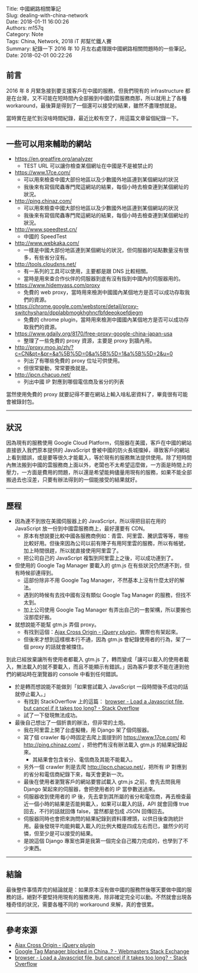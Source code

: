 Title: 中國網路相關筆記  
Slug: dealing-with-china-network  
Date: 2018-01-11 16:00:26  
Authors: m157q  
Category: Note  
Tags: China, Network, 2018 iT 邦幫忙鐵人賽  
Summary: 紀錄一下 2016 年 10 月左右處理跟中國網路相關問題時的一些筆記。  
Date: 2018-02-01 00:22:26  
  
  
## 前言  
  
2016 年 8 月緊急接到要支援客戶在中國的服務，但我們現有的 infrastructure 都是在台灣，又不可能在短時間內全部搬到中國的雲服務商那，所以就用上了各種 workaround，最後算是得到了一個還可以接受的結果，雖然不盡理想就是。  
  
當時實在是忙到沒啥時間紀錄，最近比較有空了，用這篇文章留個紀錄一下。  
  
---  
  
## 一些可以用來輔助的網站  
  
+ <https://en.greatfire.org/analyzer>  
    + TEST URL 可以讓你檢查某個網址在中國是不是被禁止的  
+ <https://www.17ce.com/>  
    + 可以用來檢查中國大部份地區以及少數國外地區連到某個網站的狀況  
    + 我後來有寫個爬蟲專門爬這網站的結果，每個小時去檢查連到某個網址的狀況。  
+ <http://ping.chinaz.com/>  
    + 可以用來檢查中國大部份地區以及少數國外地區連到某個網站的狀況  
    + 我後來有寫個爬蟲專門爬這網站的結果，每個小時去檢查連到某個網址的狀況。  
+ <http://www.speedtest.cn/>  
    + 中國的 SpeedTest  
+ <http://www.webkaka.com/>  
    + 一樣是中國大部份地區連到某個網址的狀況，但伺服器的站點數量沒有很多，有些省分沒有。  
+ <http://tools.cloudxns.net/>  
    + 有一系列的工具可以使用，主要都是跟 DNS 比較相關。  
    + 當時是用來查合作伙伴的伺服器到底有沒有指到中國內的伺服器用的。  
+ <https://www.hidemyass.com/proxy>  
    + 免費的 web proxy，當時用來檢測中國國內某個地方是否可以成功存取我們的資源。  
+ <https://chrome.google.com/webstore/detail/proxy-switchysharp/dpplabbmogkhghncfbfdeeokoefdjegm>  
    + 免費的 chrome plugin，當時用來檢測中國國內某個地方是否可以成功存取我們的資源。  
+ <https://www.gdaily.org/8170/free-proxy-google-china-japan-usa>  
    + 整理了一些免費的 proxy 資源，主要是 proxy 到牆內用。  
+ <http://proxy.moo.jp/zh/?c=CN&pt=&pr=&a%5B%5D=0&a%5B%5D=1&a%5B%5D=2&u=0>  
    + 列出了有哪些免費的 proxy 位址可供使用。  
    + 但很常變動，常常要換就是。  
+ <http://ipcn.chacuo.net/>  
    + 列出中國 IP 對應到哪個電信商及省分的列表  
  
當然使用免費的 proxy 就要記得不要在網站上輸入啥私密資料了，畢竟很有可能會被錄封包。  
  
---  
  
## 狀況  
  
因為現有的服務使用 Google Cloud Platform，伺服器在美國，客戶在中國的網站直接嵌入我們原本提供的 JavaScript 會被中國的防火長城擋掉，導致客戶的網站上看到錯誤，或是要等很久才能載入，等於現有的服務無法提供使用。除了短時間內無法搬到中國的雲服務商上面以外，老闆也不太希望這麼做，一方面是時間上的壓力，一方面是費用的問題，所以還是希望能夠儘量用現有的服務，如果不能全部搬過去也沒差，只要有辦法得到的一個能接受的結果就好。  
  
---  
  
## 歷程  
  
+ 因為連不到放在美國伺服器上的 JavaScript，所以得把目前在用的 JavaScript 放一份到中國雲服務商上，最好還要有 CDN。  
    + 原本有想說要比較中國各服務商例如：青雲、阿里雲、騰訊雲等等，哪些比較好用。但後來因為公司以前有陣子有用阿里雲的服務，所以有帳號，加上時間很趕，所以就直接使用阿里雲了。  
    + 把公司自己的 JavaScript 複製到阿里雲上之後，可以成功連到了。  
+ 但使用的 Google Tag Manager 要載入的 gtm.js 在有些狀況仍然連不到，但有時候卻連得到。  
    + 這部份除非不用 Google Tag Manager，不然基本上沒有什麼太好的解法。  
    + 遇到的時候有去找中國有沒有類似 Google Tag Manager 的服務，但找不太到。  
    + 加上公司使用 Google Tag Manager 有弄出自己的一套架構，所以要搬也沒那麼好搬。  
+ 就想說能不能幫 gtm.js 弄個 proxy。  
    + 有找到這個：[Ajax Cross Origin - jQuery plugin](http://www.ajax-cross-origin.com/)，實際也有架起來。  
    + 但後來才想到這樣根本行不通，因為 gtm.js 會紀錄使用者的行為，架了一個 proxy 的話就會被擋住。  
  
到此已經放棄讓所有使用者都載入 gtm.js 了，轉而變成「讓可以載入的使用者載入，無法載入的就不要載入，而且不能顯示有錯誤。」因為客戶要求不能在連到他們的網站時在瀏覽器的 console 中看到任何錯誤。  
  
+ 於是轉而想說能不能做到「如果嘗試載入 JavaScript 一段時間後不成功的話就停止載入。」  
    + 有找到 StackOverflow 上的這篇： [browser - Load a Javascript file, but cancel if it takes too long? - Stack Overflow](https://stackoverflow.com/questions/5642270/load-a-javascript-file-but-cancel-if-it-takes-too-long)  
    + 試了一下發現無法成功。  
+ 最後自己想出了一個折衷的辦法，但非常的土炮。  
    + 我在阿里雲上開了台虛擬機，用 Django 架了個伺服器。  
    + 寫了個 crawler 每小時固定去爬上面提到的 <https://www.17ce.com/> 和 <http://ping.chinaz.com/> ，把他們有沒有辦法載入 gtm.js 的結果紀錄起來。  
        +  其結果會包含省分、電信商及其能不能載入。  
    + 另外一個 crawler 則是去爬 <http://ipcn.chacuo.net/>，把所有 IP 對應到的省分和電信商紀錄下來，每天會更新一次。  
    + 最後在使用者瀏覽客戶的網站要嘗試載入 gtm.js 之前，會先去問我用 Django 架起來的伺服器，會把使用者的 IP 當參數送過來。  
    + 伺服器收到使用者的 IP 後，先去拿到其所屬的省分和電信商，再去檢查最近一個小時的結果是否能夠載入，如果可以載入的話，API 就會回傳 true 回去，不行的話就回傳 false，當然都是包成 JSON 回傳回去。  
    + 伺服器同時也會把來詢問的結果紀錄到資料庫裡頭，以供日後查詢統計用。最後發現平均能夠載入載入的比例大概是四成左右而已，雖然少的可憐，但至少是可以接受的結果。  
    + 是說這個 Django 專案也算是我第一個完全自己獨力完成的，也學到了不少東西。  
  
---  
  
## 結論  
  
最後整件事情弄完的結論就是：如果原本沒有做中國的服務然後哪天要做中國的服務的話，絕對不要堅持用現有的服務來用，除非確定完全可以動。不然就會出現各種奇怪的狀況，需要各種不同的 workaround 來解，真的會很累。  
  
---  
  
## 參考來源  
  
+ [Ajax Cross Origin - jQuery plugin](http://www.ajax-cross-origin.com/install.html)  
+ [Google Tag Manager blocked in China..? - Webmasters Stack Exchange](https://webmasters.stackexchange.com/questions/81878/google-tag-manager-blocked-in-china)  
+ [browser - Load a Javascript file, but cancel if it takes too long? - Stack Overflow](https://stackoverflow.com/questions/5642270/load-a-javascript-file-but-cancel-if-it-takes-too-long)  
